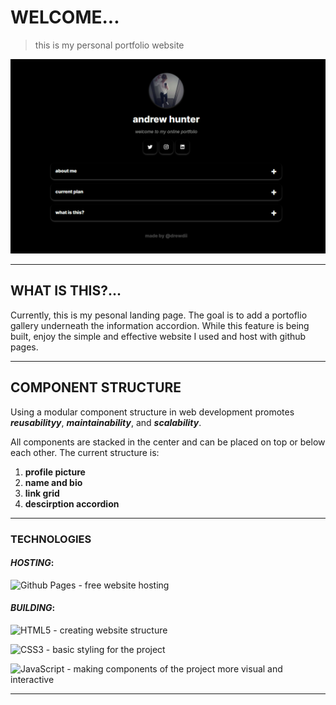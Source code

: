 # WELCOME...
> this is my personal portfolio website

<p align="center"> 
  <kbd>
    <a href="https://drewdii.github.io" target="_blank"><img src="content/website-preview.png">
  </a>
  </kbd>
</p>

---

## WHAT IS THIS?...
Currently, this is my pesonal landing page. The goal is to add a portoflio gallery underneath the information accordion. While this feature is being built, enjoy the simple and effective website I used and host with github pages.

---

## COMPONENT STRUCTURE
Using a modular component structure in web development promotes **_reusabilityy_**, **_maintainability_**, and **_scalability_**.

All components are stacked in the center and can be placed on top or below each other. The current structure is:
1. **profile picture**
2. **name and bio**
3. **link grid**
4. **descirption accordion**

---

### TECHNOLOGIES

#### _HOSTING_:
<!-- github pages -->
![Github Pages](https://img.shields.io/badge/github%20pages-121013?style=for-the-badge&logo=github&logoColor=white) - free website hosting

#### _BUILDING_:
<!-- html badge --> 
![HTML5](https://img.shields.io/badge/html5-%23E34F26.svg?style=for-the-badge&logo=html5&logoColor=white) - creating website structure
<!-- css badge --> 
![CSS3](https://img.shields.io/badge/css3-%231572B6.svg?style=for-the-badge&logo=css3&logoColor=white) - basic styling for the project
<!-- javascript badge --> 
![JavaScript](https://img.shields.io/badge/javascript-%23323330.svg?style=for-the-badge&logo=javascript&logoColor=%23F7DF1E) - making components of the project more visual and interactive

---

